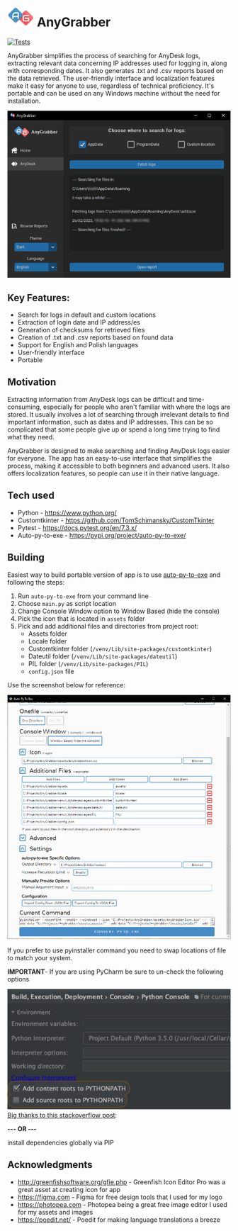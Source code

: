 # <img src="./assets/AnyGrabberLogo.png" alt="Logo" width="60">  AnyGrabber

[![Tests](https://github.com/Kielx/AnyGrabber/actions/workflows/tests.yml/badge.svg)](https://github.com/Kielx/AnyGrabber/actions/workflows/tests.yml)

AnyGrabber simplifies the process of searching for AnyDesk logs, extracting relevant data concerning IP addresses used
for logging
in, along with corresponding dates. It also generates .txt and
.csv reports based on the data retrieved. The user-friendly interface and localization features make it easy for anyone
to use, regardless of technical proficiency. It's portable and can be used on any Windows machine without the need for
installation.

![App screenshot](./assets/README/screenshot1.png)

## Key Features:

- Search for logs in default and custom locations
- Extraction of login date and IP address/es
- Generation of checksums for retrieved files
- Creation of .txt and .csv reports based on found data
- Support for English and Polish languages
- User-friendly interface
- Portable

## Motivation

Extracting information from AnyDesk logs can be difficult and time-consuming, especially for people who aren't familiar
with where the logs are stored. It usually involves a lot of searching through irrelevant details to find important
information, such as dates and IP addresses. This can be so complicated that some people give up or spend a long time
trying to find what they need.

AnyGrabber is designed to make searching and finding AnyDesk logs easier for everyone. The app has an easy-to-use
interface that simplifies the process, making it accessible to both beginners and advanced users. It also offers
localization features, so people can use it in their native language.

## Tech used

- Python - https://www.python.org/
- Customtkinter -  https://github.com/TomSchimansky/CustomTkinter
- Pytest - https://docs.pytest.org/en/7.3.x/
- Auto-py-to-exe - https://pypi.org/project/auto-py-to-exe/

## Building

Easiest way to build portable version of app is to use [auto-py-to-exe](https://pypi.org/project/auto-py-to-exe/)  and
following the steps:

1. Run `auto-py-to-exe` from your command line
1. Choose `main.py` as script location
2. Change Console Window option to Window Based (hide the console)
3. Pick the icon that is located in `assets` folder
4. Pick and add additional files and directories from project root:
    - Assets folder
    - Locale folder
    - Customtkinter folder (`/venv/Lib/site-packages/customtkinter`)
    - Dateutil folder (`/venv/Lib/site-packages/dateutil`)
    - PIL folder (`/venv/Lib/site-packages/PIL`)
    - `config.json` file

Use the screenshot below for reference:

![py-to-exe](./assets/README/Auto-py-to-exe.png)

If you prefer to use pyinstaller command you need to swap locations of file to match your system.

**IMPORTANT**- If you are using PyCharm be sure to un-check the following options

![py-to-exe](./assets/README/Auto-py-to-exe2.png)
[Big thanks to this stackoverflow post](https://stackoverflow.com/questions/36618749/module-imports-work-in-pycharm-dont-work-in-python-idle/36618847#36618847):

**--- OR ---**

install dependencies globally via PIP

## Acknowledgments

- http://greenfishsoftware.org/gfie.php - Greenfish Icon Editor Pro was a great asset at creating icon for app
- https://figma.com - Figma for free design tools that I used for my logo
- https://photopea.com - Photopea being a great free image editor I used for my assets and images
- https://poedit.net/ - Poedit for making language translations a breeze


